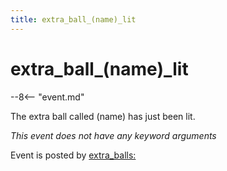 ```yaml
---
title: extra_ball_(name)_lit
---
```


# extra_ball_(name)_lit


--8<-- "event.md"

The extra ball called (name) has just been lit.

*This event does not have any keyword arguments*

Event is posted by [extra_balls:](../config/extra_balls.md)
